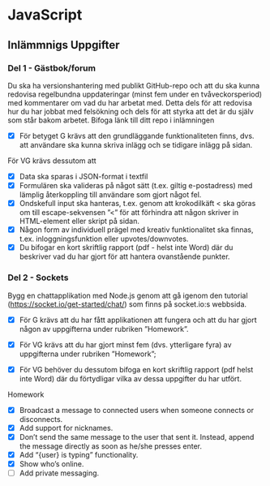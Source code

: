 # JavaScript
## Inlämmnigs Uppgifter

### Del 1 - Gästbok/forum

Du ska ha versionshantering med publikt GitHub-repo och att du ska kunna redovisa
regelbundna uppdateringar (minst fem under en tvåveckorsperiod) med kommentarer om
vad du har arbetat med. Detta dels för att redovisa hur du har jobbat med felsökning och
dels för att styrka att det är du själv som står bakom arbetet. Bifoga länk till ditt repo i
inlämningen

 - [X] För betyget G krävs att den grundläggande funktionaliteten finns, dvs. att användare ska kunna skriva inlägg och se tidigare inlägg på sidan. 
 
 För VG krävs dessutom att

- [X] Data ska sparas i JSON-format i textfil
- [X] Formulären ska valideras på något sätt (t.ex. giltig e-postadress) med lämplig återkoppling till användare som gjort något fel.
- [X] Ondskefull input ska hanteras, t.ex. genom att krokodilkäft < ska göras om till escape-sekvensen ”&lt;” för att förhindra att någon skriver in HTML-element eller skript på sidan.
- [X]  Någon form av individuell prägel med kreativ funktionalitet ska finnas, t.ex. inloggningsfunktion eller upvotes/downvotes.
- [X] Du bifogar en kort skriftlig rapport (pdf - helst inte Word) där du beskriver vad du har gjort för att hantera ovanstående punkter.

### Del 2 - Sockets

Bygg en chattapplikation med Node.js genom att gå igenom den tutorial
(https://socket.io/get-started/chat/) som finns på socket.io:s webbsida.
- [X] För G krävs att du har fått applikationen att fungera och att du har gjort någon av uppgifterna under rubriken ”Homework”.

- [X] För VG krävs att du har gjort minst fem (dvs. ytterligare fyra) av uppgifterna under rubriken ”Homework”;

- [X] För VG behöver du dessutom bifoga en kort skriftlig rapport (pdf helst inte Word) där du förtydligar vilka av dessa uppgifter du har utfört.

Homework

- [X] Broadcast a message to connected users when someone connects or disconnects.
- [X] Add support for nicknames.
- [X] Don’t send the same message to the user that sent it. Instead, append the message directly as soon as he/she presses enter.
- [X] Add “{user} is typing” functionality.
- [X] Show who’s online.
- [ ] Add private messaging.

